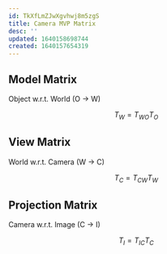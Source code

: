 ```yaml
---
id: TkXfLmZJwXgvhwj8m5zgS
title: Camera MVP Matrix
desc: ''
updated: 1640158698744
created: 1640157654319
---
```


## Model Matrix
Object w.r.t. World (O -> W)

$$
T_W = T_{WO} T_{O}
$$

## View Matrix
World w.r.t. Camera (W -> C)

$$
T_C = T_{CW} T_{W}
$$

## Projection Matrix
Camera w.r.t. Image (C -> I)

$$
T_I = T_{IC} T_{C}
$$
